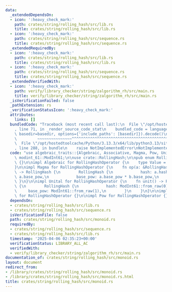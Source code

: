 ```yaml
---
data:
  _extendedDependsOn:
  - icon: ':heavy_check_mark:'
    path: crates/string/rolling_hash/src/lib.rs
    title: crates/string/rolling_hash/src/lib.rs
  - icon: ':heavy_check_mark:'
    path: crates/string/rolling_hash/src/sequence.rs
    title: crates/string/rolling_hash/src/sequence.rs
  _extendedRequiredBy:
  - icon: ':heavy_check_mark:'
    path: crates/string/rolling_hash/src/lib.rs
    title: crates/string/rolling_hash/src/lib.rs
  - icon: ':heavy_check_mark:'
    path: crates/string/rolling_hash/src/sequence.rs
    title: crates/string/rolling_hash/src/sequence.rs
  _extendedVerifiedWith:
  - icon: ':heavy_check_mark:'
    path: verify/library_checker/string/zalgorithm_rh/src/main.rs
    title: verify/library_checker/string/zalgorithm_rh/src/main.rs
  _isVerificationFailed: false
  _pathExtension: rs
  _verificationStatusIcon: ':heavy_check_mark:'
  attributes:
    links: []
  bundledCode: "Traceback (most recent call last):\n  File \"/opt/hostedtoolcache/Python/3.13.3/x64/lib/python3.13/site-packages/onlinejudge_verify/documentation/build.py\"\
    , line 71, in _render_source_code_stat\n    bundled_code = language.bundle(stat.path,\
    \ basedir=basedir, options={'include_paths': [basedir]}).decode()\n          \
    \         ~~~~~~~~~~~~~~~^^^^^^^^^^^^^^^^^^^^^^^^^^^^^^^^^^^^^^^^^^^^^^^^^^^^^^^^^^^^^^^^^^\n\
    \  File \"/opt/hostedtoolcache/Python/3.13.3/x64/lib/python3.13/site-packages/onlinejudge_verify/languages/rust.py\"\
    , line 288, in bundle\n    raise NotImplementedError\nNotImplementedError\n"
  code: "use algebraic_traits::{Algebraic, Associative, Magma, Pow, Unital};\nuse\
    \ modint_61::ModInt61;\n\nuse crate::RollingHash;\n\npub enum RollingHashOperator\
    \ {}\n\nimpl Algebraic for RollingHashOperator {\n    type Value = RollingHash;\n\
    }\n\nimpl Magma for RollingHashOperator {\n    fn op(a: &RollingHash, b: &RollingHash)\
    \ -> RollingHash {\n        RollingHash {\n            hash: a.hash + b.hash *\
    \ a.base_pow,\n            base_pow: a.base_pow * b.base_pow,\n        }\n   \
    \ }\n}\n\nimpl Unital for RollingHashOperator {\n    fn unit() -> RollingHash\
    \ {\n        RollingHash {\n            hash: ModInt61::from_raw(0),\n       \
    \     base_pow: ModInt61::from_raw(1),\n        }\n    }\n}\n\nimpl Associative\
    \ for RollingHashOperator {}\n\nimpl Pow for RollingHashOperator {}\n"
  dependsOn:
  - crates/string/rolling_hash/src/lib.rs
  - crates/string/rolling_hash/src/sequence.rs
  isVerificationFile: false
  path: crates/string/rolling_hash/src/monoid.rs
  requiredBy:
  - crates/string/rolling_hash/src/sequence.rs
  - crates/string/rolling_hash/src/lib.rs
  timestamp: '2025-04-06 02:35:23+00:00'
  verificationStatus: LIBRARY_ALL_AC
  verifiedWith:
  - verify/library_checker/string/zalgorithm_rh/src/main.rs
documentation_of: crates/string/rolling_hash/src/monoid.rs
layout: document
redirect_from:
- /library/crates/string/rolling_hash/src/monoid.rs
- /library/crates/string/rolling_hash/src/monoid.rs.html
title: crates/string/rolling_hash/src/monoid.rs
---
```

